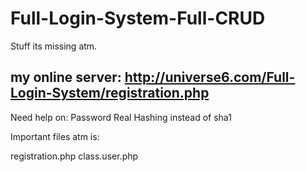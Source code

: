 # Full-Login-System-Full-CRUD

Stuff its missing atm.

my online server: http://universe6.com/Full-Login-System/registration.php
----------------------------------------------
Need help on:
Password Real Hashing instead of sha1

Important files atm is: 

registration.php
class.user.php
